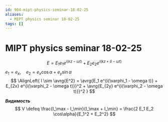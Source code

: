 ```yaml
---
id: 904-mipt-physics-seminar-18-02-25
aliases:
  - MIPT physics seminar 18-02-25
tags: []
---
```

# MIPT physics seminar 18-02-25
$$
E = E_1 e_1 e^{i(kz - \omega t)} + E_2 e_2 e^{i(kz + \delta - \omega t)}
$$
$e_1 = e_x, \quad e_2 = e_x \cos\alpha + e_y \sin\alpha$
 $$
\AlignLeft{
I \sim \avrg{E^2} = 
\avrg{E_1 e^{i(\varphi_1 - \omega t)} + E_{2x} e^{i(\varphi_2 - \omega t)}}^2 + 
\avrg{E_{2y} e^{i(\varphi_2 - \omega t)}}^2
}
$$

***Видимость***
$$
V \defeq \frac{I_\max - I_\min}{I_\max + I_\min} = 
\frac{2 E_1 E_2 \cos\alpha}{E_1^2 + E_2^2}
$$

